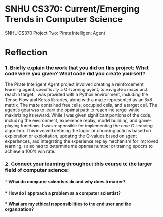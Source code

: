 # SNHU CS370: Current/Emerging Trends in Computer Science
SNHU CS370 Project Two: Pirate Intelligent Agent

# Reflection


### 1. Briefly explain the work that you did on this project: What code were you given? What code did you create yourself?
The Pirate Intelligent Agent project involved creating a reinforcement learning agent, specifically a Q-learning agent, to navigate a maze and reach a target. I was provided with a Python environment, including the TensorFlow and Keras libraries, along with a maze represented as an 8x8 matrix. The maze contained free cells, occupied cells, and a target cell. The agent's goal was to learn the optimal path to reach the target while maximizing its reward. While I was given significant portions of the code, including the environment, experience replay, model building, and game-playing functions, I was responsible for implementing the core Q-learning algorithm. This involved defining the logic for choosing actions based on exploration or exploitation, updating the Q-values based on agent experiences, and integrating the experience replay mechanism for improved learning. I also had to determine the optimal number of training epochs to achieve a 100% win rate.

### 2. Connect your learning throughout this course to the larger field of computer science:
#### * What do computer scientists do and why does it matter?
#### * How do I approach a problem as a computer scientist?
#### * What are my ethical responsibilities to the end user and the organization?
